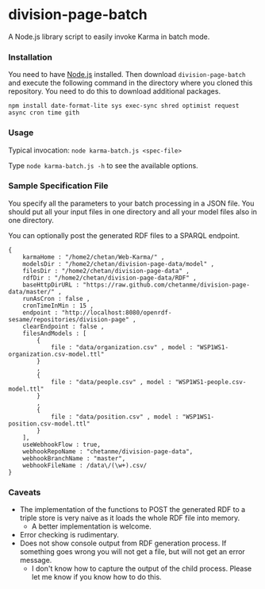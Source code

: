 # division-page-batch

A Node.js library script to easily invoke Karma in batch mode.

### Installation

You need to have [Node.js](http://nodejs.org/) installed. Then download `division-page-batch` and execute the following command in the directory where you cloned this repository. You need to do this to download additional packages.

`npm install date-format-lite sys exec-sync shred optimist request async cron time gith`

### Usage

Typical invocation: `node karma-batch.js <spec-file>`

Type `node karma-batch.js -h` to see the available options.

### Sample Specification File
You specify all the parameters to your batch processing in a JSON file.
You should put all your input files in one directory and all your model files also in one directory.

You can optionally post the generated RDF files to a SPARQL endpoint.

```
{
	karmaHome : "/home2/chetan/Web-Karma/" ,
	modelsDir : "/home2/chetan/division-page-data/model" ,
	filesDir : "/home2/chetan/division-page-data" ,
	rdfDir : "/home2/chetan/division-page-data/RDF" ,
	baseHttpDirURL : "https://raw.github.com/chetanme/division-page-data/master/" ,
	runAsCron : false ,
	cronTimeInMin : 15 ,
	endpoint : "http://localhost:8080/openrdf-sesame/repositories/division-page" ,
	clearEndpoint : false ,
	filesAndModels : [
		{
			file : "data/organization.csv" , model : "WSP1WS1-organization.csv-model.ttl"
		}
		, 
		{
			file : "data/people.csv" , model : "WSP1WS1-people.csv-model.ttl"
		}
		,
		{
			file : "data/position.csv" , model : "WSP1WS1-position.csv-model.ttl"
		}
	],
	useWebhookFlow : true,
	webhookRepoName : "chetanme/division-page-data",
	webhookBranchName : "master",
	webhookFileName : /data\/(\w+).csv/
}

```

### Caveats

- The implementation of the functions to POST the generated RDF to a triple store is very naive as it loads the whole RDF file into memory. 
    - A better implementation is welcome.
- Error checking is rudimentary.
- Does not show console output from RDF generation process. If something goes wrong you will not get a file, but will not get an error message. 
    - I don't know how to capture the output of the child process. Please let me know if you know how to do this.
